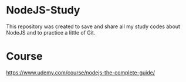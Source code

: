 # NodeJS-Study
This repository was created to save and share all my study codes about NodeJS and to practice a little of Git.

# Course
https://www.udemy.com/course/nodejs-the-complete-guide/
